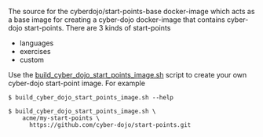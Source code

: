 
The source for the cyberdojo/start-points-base docker-image
which acts as a base image for creating a cyber-dojo docker-image
that contains cyber-dojo start-points.
There are 3 kinds of start-points
- languages
- exercises
- custom

Use the
[build_cyber_dojo_start_points_image.sh](../build_cyber_dojo_start_point_image.sh)
script to create your own cyber-dojo start-point image. For example
```
$ build_cyber_dojo_start_points_image.sh --help

$ build_cyber_dojo_start_points_image.sh \
    acme/my-start-points \
      https://github.com/cyber-dojo/start-points.git
```

